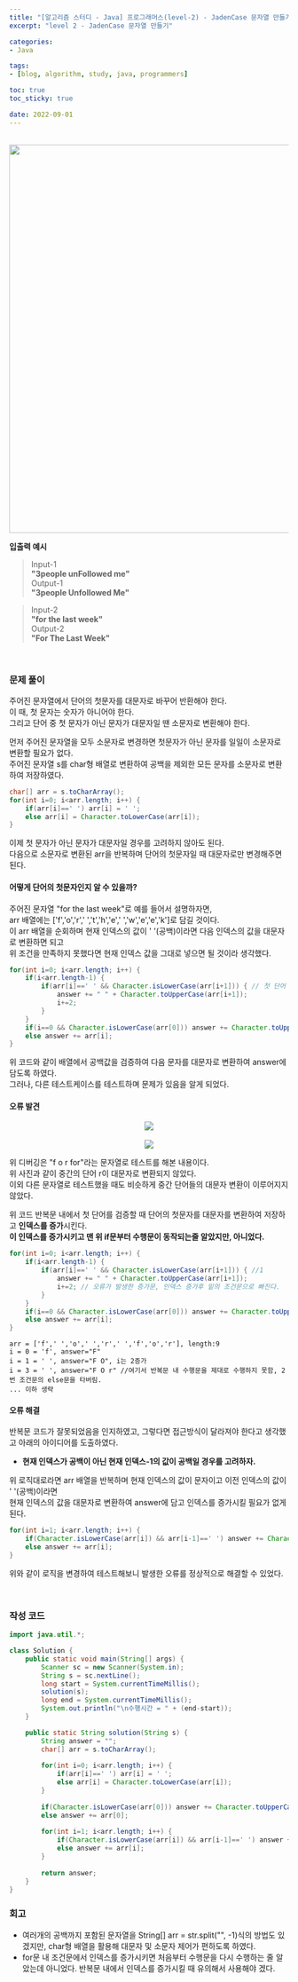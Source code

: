 ```yaml
--- 
title: "[알고리즘 스터디 - Java] 프로그래머스(level-2) - JadenCase 문자열 만들기" 
excerpt: "level 2 - JadenCase 문자열 만들기" 

categories: 
- Java

tags: 
- [blog, algorithm, study, java, programmers]

toc: true
toc_sticky: true

date: 2022-09-01
--- 
```


<br>

<center><img src="/assets/images/programmers/20220901_04.png" width="700"></center>


**입출력 예시**
> Input-1 <br>
**"3people unFollowed me"** <br>
> Output-1 <br>
**"3people Unfollowed Me"**

> Input-2 <br>
**"for the last week"** <br>
> Output-2 <br>
**"For The Last Week"**

<br>

### 문제 풀이
주어진 문자열에서 단어의 첫문자를 대문자로 바꾸어 반환해야 한다. <br>
이 때, 첫 문자는 숫자가 아니어야 한다. <br>
그리고 단어 중 첫 문자가 아닌 문자가 대문자일 땐 소문자로 변환해야 한다.

먼저 주어진 문자열을 모두 소문자로 변경하면 첫문자가 아닌 문자를 일일이 소문자로 변환할 필요가 없다. <br>
주어진 문자열 s를 char형 배열로 변환하여 공백을 제외한 모든 문자를 소문자로 변환하여 저장하였다.

```java
char[] arr = s.toCharArray();        
for(int i=0; i<arr.length; i++) {
    if(arr[i]==' ') arr[i] = ' ';
    else arr[i] = Character.toLowerCase(arr[i]);
}
```

이제 첫 문자가 아닌 문자가 대문자일 경우를 고려하지 않아도 된다. <br>
다음으로 소문자로 변환된 arr을 반복하며 단어의 첫문자일 때 대문자로만 변경해주면 된다.

#### 어떻게 단어의 첫문자인지 알 수 있을까?
주어진 문자열 "for the last week"로 예를 들어서 설명하자면, <br>
arr 배열에는 ['f','o','r',' ','t','h','e',' ','w','e','e','k']로 담길 것이다. <br>
이 arr 배열을 순회하며 현재 인덱스의 값이 ' '(공백)이라면 다음 인덱스의 값을 대문자로 변환하면 되고 <br>
위 조건을 만족하지 못했다면 현재 인덱스 값을 그대로 넣으면 될 것이라 생각했다. <br>

```java
for(int i=0; i<arr.length; i++) {
    if(i<arr.length-1) {
        if(arr[i]==' ' && Character.isLowerCase(arr[i+1])) { // 첫 단어 검증
            answer += " " + Character.toUpperCase(arr[i+1]);
            i+=2; 
        }
    }
    if(i==0 && Character.isLowerCase(arr[0])) answer += Character.toUpperCase(arr[i]); // 제일 첫번째 글자
    else answer += arr[i];
}
```

위 코드와 같이 배열에서 공백값을 검증하여 다음 문자를 대문자로 변환하여 answer에 담도록 하였다. <br>
그러나, 다른 테스트케이스를 테스트하며 문제가 있음을 알게 되었다.

#### 오류 발견
<center><img src="/assets/images/programmers/20220901_04-error1.png"></center>
<br>
<center><img src="/assets/images/programmers/20220901_04-error2.png"></center>

위 디버깅은 "f o r for"라는 문자열로 테스트를 해본 내용이다. <br>
위 사진과 같이 중간의 단어 r이 대문자로 변환되지 않았다. <br>
이외 다른 문자열로 테스트했을 때도 비슷하게 중간 단어들의 대문자 변환이 이루어지지 않았다.

위 코드 반복문 내에서 첫 단어를 검증할 때 단어의 첫문자를 대문자를 변환하여 저장하고 **인덱스를 증가**시킨다. <br>
**이 인덱스를 증가시키고 맨 위 if문부터 수행문이 동작되는줄 알았지만, 아니었다.**

```java
for(int i=0; i<arr.length; i++) {
    if(i<arr.length-1) {
        if(arr[i]==' ' && Character.isLowerCase(arr[i+1])) { //1
            answer += " " + Character.toUpperCase(arr[i+1]);
            i+=2; // 오류가 발생한 증가문, 인덱스 증가후 밑의 조건문으로 빠진다.
        }
    }
    if(i==0 && Character.isLowerCase(arr[0])) answer += Character.toUpperCase(arr[i]); //2
    else answer += arr[i]; 
}
```

```
arr = ['f',' ','o',' ','r',' ','f','o','r'], length:9
i = 0 = 'f', answer="F"
i = 1 = ' ', answer="F O", i는 2증가
i = 3 = ' ', answer="F O r" //여기서 반복문 내 수행문을 제대로 수행하지 못함, 2번 조건문의 else문을 타버림.
... 이하 생략
```

#### 오류 해결
반복문 코드가 잘못되었음을 인지하였고, 그렇다면 접근방식이 달라져야 한다고 생각했고 아래의 아이디어를 도출하였다.
- **현재 인덱스가 공백이 아닌 현재 인덱스-1의 값이 공백일 경우를 고려하자.**

위 로직대로라면 arr 배열을 반복하며 현재 인덱스의 값이 문자이고 이전 인덱스의 값이 ' '(공백)이라면 <br>
현재 인덱스의 값을 대문자로 변환하여 answer에 담고 인덱스를 증가시킬 필요가 없게 된다.

```java
for(int i=1; i<arr.length; i++) {
    if(Character.isLowerCase(arr[i]) && arr[i-1]==' ') answer += Character.toUpperCase(arr[i]); 
    else answer += arr[i];
}
```
위와 같이 로직을 변경하여 테스트해보니 발생한 오류를 정상적으로 해결할 수 있었다.

<br>

### 작성 코드
```java
import java.util.*;

class Solution {
    public static void main(String[] args) {
        Scanner sc = new Scanner(System.in);
        String s = sc.nextLine();
        long start = System.currentTimeMillis();
        solution(s);
        long end = System.currentTimeMillis();
        System.out.println("\n수행시간 = " + (end-start));
    }

    public static String solution(String s) {
        String answer = "";
        char[] arr = s.toCharArray();
        
        for(int i=0; i<arr.length; i++) {
            if(arr[i]==' ') arr[i] = ' ';
            else arr[i] = Character.toLowerCase(arr[i]);
        }
        
        if(Character.isLowerCase(arr[0])) answer += Character.toUpperCase(arr[0]); 
        else answer += arr[0];
        
        for(int i=1; i<arr.length; i++) {
            if(Character.isLowerCase(arr[i]) && arr[i-1]==' ') answer += Character.toUpperCase(arr[i]); 
            else answer += arr[i];
        }
        
        return answer;
    }
}
```

### 회고
- 여러개의 공백까지 포함된 문자열을 String[] arr = str.split("", -1)식의 방법도 있겠지만, char형 배열을 활용해 대문자 및 소문자 제어가 편하도록 하였다.
- for문 내 조건문에서 인덱스를 증가시키면 처음부터 수행문을 다시 수행하는 줄 알았는데 아니었다. 반복문 내에서 인덱스를 증가시킬 때 유의해서 사용해야 겠다.

